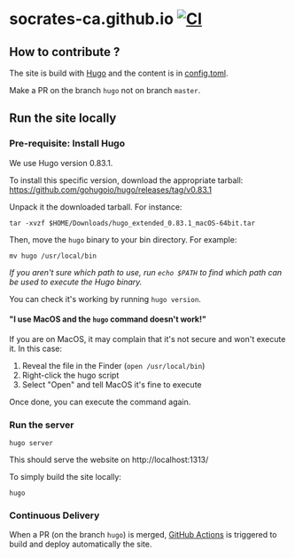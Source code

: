 # socrates-ca.github.io [![CI](https://github.com/socrates-ca/socrates-ca.github.io/actions/workflows/main.yml/badge.svg)](https://github.com/socrates-ca/socrates-ca.github.io/actions/workflows/main.yml)

## How to contribute ?

The site is build with [Hugo](https://gohugo.io/) and the content is in [config.toml](config.toml).

Make a PR on the branch `hugo` not on branch `master`.

## Run the site locally

### Pre-requisite: Install Hugo

We use Hugo version 0.83.1.

To install this specific version, download the appropriate tarball: https://github.com/gohugoio/hugo/releases/tag/v0.83.1

Unpack it the downloaded tarball. For instance:

```
tar -xvzf $HOME/Downloads/hugo_extended_0.83.1_macOS-64bit.tar
```

Then, move the `hugo` binary to your bin directory. For example:

```
mv hugo /usr/local/bin
```

_If you aren't sure which path to use, run `echo $PATH` to find which path can be used to execute the Hugo binary._

You can check it's working by running `hugo version`.

#### "I use MacOS and the `hugo` command doesn't work!"

If you are on MacOS, it may complain that it's not secure and won't execute it. In this case:

1. Reveal the file in the Finder (`open /usr/local/bin`)
2. Right-click the hugo script
3. Select "Open" and tell MacOS it's fine to execute

Once done, you can execute the command again.

### Run the server

```shell
hugo server
```

This should serve the website on http://localhost:1313/

To simply build the site locally:

```shell
hugo
```

### Continuous Delivery

When a PR (on the branch `hugo`) is merged, [GitHub Actions](https://github.com/socrates-ca/socrates-ca.github.io/actions) is triggered to build and deploy automatically the site.
